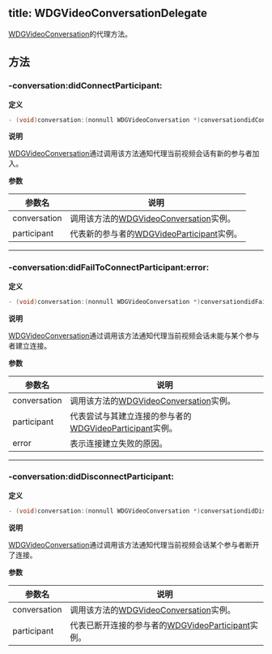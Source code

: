 title: WDGVideoConversationDelegate
---

[WDGVideoConversation](../Classes/WDGVideoConversation.html)的代理方法。

## 方法

### -conversation:didConnectParticipant:

**定义**

```objectivec
- (void)conversation:(nonnull WDGVideoConversation *)conversationdidConnectParticipant:(nonnull WDGVideoParticipant *)participant;
```

**说明**

[WDGVideoConversation](../Classes/WDGVideoConversation.html)通过调用该方法通知代理当前视频会话有新的参与者加入。

**参数**

 参数名 | 说明 
---|---
conversation|调用该方法的[WDGVideoConversation](../Classes/WDGVideoConversation.html)实例。
participant|代表新的参与者的[WDGVideoParticipant](../Classes/WDGVideoParticipant.html)实例。

---

### -conversation:didFailToConnectParticipant:error:

**定义**

```objectivec
- (void)conversation:(nonnull WDGVideoConversation *)conversationdidFailToConnectParticipant:(nonnull WDGVideoParticipant *)participanterror:(nonnull NSError *)error;
```

**说明**

[WDGVideoConversation](../Classes/WDGVideoConversation.html)通过调用该方法通知代理当前视频会话未能与某个参与者建立连接。

**参数**

 参数名 | 说明 
---|---
conversation|调用该方法的[WDGVideoConversation](../Classes/WDGVideoConversation.html)实例。
participant|代表尝试与其建立连接的参与者的[WDGVideoParticipant](../Classes/WDGVideoParticipant.html)实例。 
error|表示连接建立失败的原因。

---

### -conversation:didDisconnectParticipant:

**定义**

```objectivec
- (void)conversation:(nonnull WDGVideoConversation *)conversationdidDisconnectParticipant:(nonnull WDGVideoParticipant *)participant;
```

**说明**

[WDGVideoConversation](../Classes/WDGVideoConversation.html)通过调用该方法通知代理当前视频会话某个参与者断开了连接。

**参数**

 参数名 | 说明 
---|---
conversation|调用该方法的[WDGVideoConversation](../Classes/WDGVideoConversation.html)实例。
participant|代表已断开连接的参与者的[WDGVideoParticipant](../Classes/WDGVideoParticipant.html)实例。
